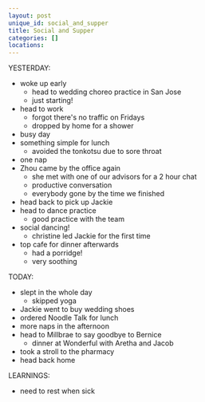 ```yaml
---
layout: post
unique_id: social_and_supper
title: Social and Supper
categories: []
locations: 
---
```


YESTERDAY:
* woke up early
  * head to wedding choreo practice in San Jose
  * just starting!
* head to work
  * forgot there's no traffic on Fridays
  * dropped by home for a shower
* busy day
* something simple for lunch
  * avoided the tonkotsu due to sore throat
* one nap
* Zhou came by the office again
  * she met with one of our advisors for a 2 hour chat
  * productive conversation
  * everybody gone by the time we finished
* head back to pick up Jackie
* head to dance practice
  * good practice with the team
* social dancing!
  * christine led Jackie for the first time
* top cafe for dinner afterwards
  * had a porridge!
  * very soothing

TODAY:
* slept in the whole day
  * skipped yoga
* Jackie went to buy wedding shoes
* ordered Noodle Talk for lunch
* more naps in the afternoon
* head to Millbrae to say goodbye to Bernice
  * dinner at Wonderful with Aretha and Jacob
* took a stroll to the pharmacy
* head back home

LEARNINGS:
* need to rest when sick
